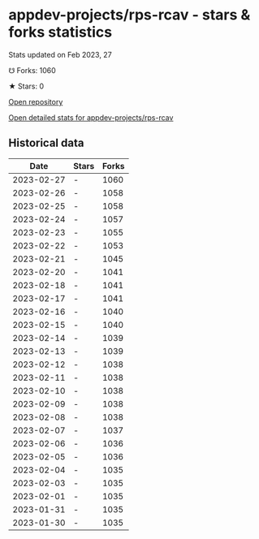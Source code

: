 # appdev-projects/rps-rcav - stars & forks statistics

Stats updated on Feb 2023, 27

☋ Forks: 1060

★ Stars: 0

[Open repository](https://github.com/appdev-projects/rps-rcav)

[Open detailed stats for appdev-projects/rps-rcav](https://reviewgithub.com/rep/appdev-projects/rps-rcav)

## Historical data
| Date | Stars | Forks |
|------|-------|-------|
| 2023-02-27 | - | 1060 | 
| 2023-02-26 | - | 1058 | 
| 2023-02-25 | - | 1058 | 
| 2023-02-24 | - | 1057 | 
| 2023-02-23 | - | 1055 | 
| 2023-02-22 | - | 1053 | 
| 2023-02-21 | - | 1045 | 
| 2023-02-20 | - | 1041 | 
| 2023-02-18 | - | 1041 | 
| 2023-02-17 | - | 1041 | 
| 2023-02-16 | - | 1040 | 
| 2023-02-15 | - | 1040 | 
| 2023-02-14 | - | 1039 | 
| 2023-02-13 | - | 1039 | 
| 2023-02-12 | - | 1038 | 
| 2023-02-11 | - | 1038 | 
| 2023-02-10 | - | 1038 | 
| 2023-02-09 | - | 1038 | 
| 2023-02-08 | - | 1038 | 
| 2023-02-07 | - | 1037 | 
| 2023-02-06 | - | 1036 | 
| 2023-02-05 | - | 1036 | 
| 2023-02-04 | - | 1035 | 
| 2023-02-03 | - | 1035 | 
| 2023-02-01 | - | 1035 | 
| 2023-01-31 | - | 1035 | 
| 2023-01-30 | - | 1035 | 

